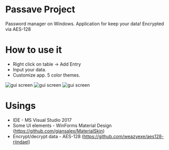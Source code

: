 # Passave Project
Password manager on Windows. Application for keep your data! Encrypted via AES-128

# How to use it

- Right click on table -> Add Entry
- Input your data. 
- Customize app. 5 color themes.

![gui screen](https://i.imgur.com/o7nREVx.jpg)
![gui screen](https://i.imgur.com/zQjZEzO.jpg)
![gui screen](https://i.imgur.com/Xxpm9yB.jpg)

# Usings

- IDE - MS Visual Studio 2017
- Some UI elements - WinForms Material Design (https://github.com/giansalex/MaterialSkin)
- Encrypt/decrypt data - AES-128 (https://github.com/weazyexe/aes128-rijndael)
